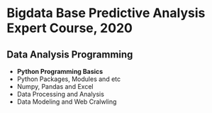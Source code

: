 # Bigdata Base Predictive Analysis Expert Course, 2020

## Data Analysis Programming
* **Python Programming Basics**
* Python Packages, Modules and etc
* Numpy, Pandas and Excel
* Data Processing and Analysis
* Data Modeling and Web Cralwling
